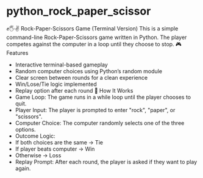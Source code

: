 # python_rock_paper_scissor

✊🖐✌ Rock-Paper-Scissors Game (Terminal Version)
This is a simple command-line Rock-Paper-Scissors game written in Python. The player competes against the computer in a loop until they choose to stop.
🎮 Features
- Interactive terminal-based gameplay
- Random computer choices using Python’s random module
- Clear screen between rounds for a clean experience
- Win/Lose/Tie logic implemented
- Replay option after each round
🧠 How It Works
- Game Loop:
The game runs in a while loop until the player chooses to quit.
- Player Input:
The player is prompted to enter "rock", "paper", or "scissors".
- Computer Choice:
The computer randomly selects one of the three options.
- Outcome Logic:
- If both choices are the same → Tie
- If player beats computer → Win
- Otherwise → Loss
- Replay Prompt:
After each round, the player is asked if they want to play again.
